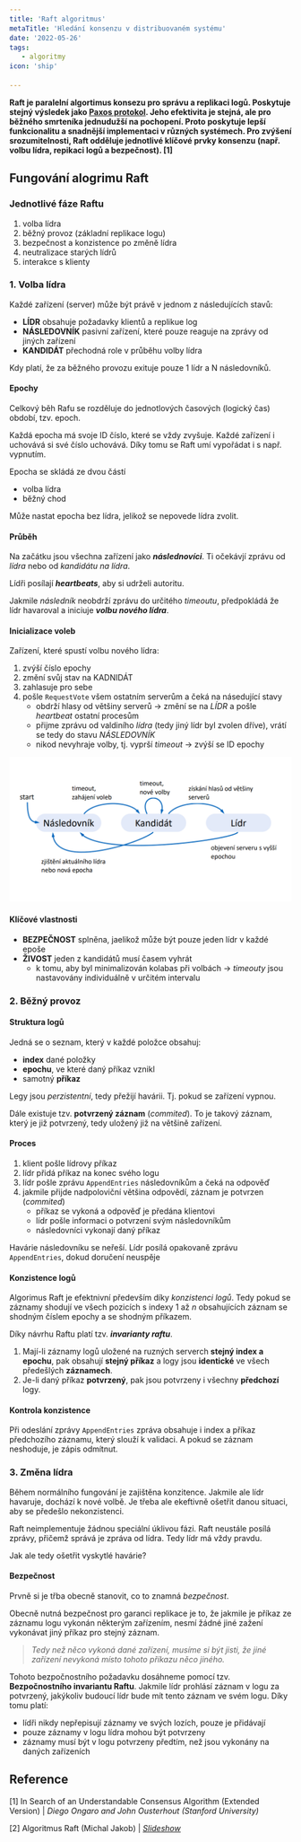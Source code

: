 ```yaml
---
title: 'Raft algoritmus'
metaTitle: 'Hledání konsenzu v distribuovaném systému'
date: '2022-05-26'
tags:
   - algoritmy
icon: 'ship'

---
```


**Raft je paralelní algortimus konsezu pro správu a replikaci logů. Poskytuje stejný výsledek jako [Paxos protokol](https://en.wikipedia.org/wiki/Paxos_(computer_science)). Jeho efektivita je stejná, ale pro běžného smrteníka jednudužší na pochopení. Proto poskytuje lepší funkcionalitu a snadnější implementaci v různých systémech. Pro zvýšení srozumitelnosti, Raft odděluje jednotlivé klíčové prvky konsenzu (např. volbu lídra, repikaci logů a bezpečnost). [1]**

## Fungování alogrimu Raft

### Jednotlivé fáze Raftu

1. volba lídra
2. běžný provoz (základní replikace logu)
3. bezpečnost a konzistence po změně lídra
4. neutralizace starých lídrů
5. interakce s klienty

### 1. Volba lídra

Každé zařízení (server) může být právě v jednom z následujících stavů:

- **LÍDR** obsahuje požadavky klientů a replikue log
- **NÁSLEDOVNÍK** pasivní zařízení, které pouze reaguje na zprávy od jiných zařízení
- **KANDIDÁT** přechodná role v průběhu volby lídra

Kdy platí, že za běžného provozu exituje pouze 1 lídr a N následovníků.

#### Epochy

Celkový běh Rafu se rozděluje do jednotlových časových (logický čas) období, tzv. epoch.

Každá epocha má svoje ID číslo, které se vždy zvyšuje. Každé zařízení i uchovává si své číslo uchovává. Díky tomu se Raft umí vypořádat i s např. vypnutím.

Epocha se skládá ze dvou částí
- volba lídra
- běžný chod
  
Může nastat epocha bez lídra, jelikož se nepovede lídra zvolit.

#### Průběh

Na začátku jsou všechna zařízení jako ***následnovíci***. Ti očekávjí zprávu od *lídra* nebo od *kandidátu na lídra*.

Lídři posílají ***heartbeats***, aby si udrželi autoritu.

Jakmile *následník* neobdrží zprávu do určitého *timeoutu*, předpokládá že lídr havaroval a iniciuje ***volbu nového lídra***.

#### Inicializace voleb

Zařízení, které spustí volbu nového lídra:
1. zvýší číslo epochy
2. změní svůj stav na KADNIDÁT
3. zahlasuje pro sebe
4. pošle `RequestVote` všem ostatním serverům a čeká na násedující stavy
   - obdrží hlasy od většiny serverů -> změní se na *LÍDR* a pošle *heartbeat* ostatní procesům
   - přijme zprávu od valdiního *lídra* (tedy jiný lídr byl zvolen dříve), vrátí se tedy do stavu *NÁSLEDOVNÍK*
   - nikod nevyhraje volby, tj. vyprší *timeout* -> zvýší se ID epochy

![Stavovy diagram](https://github.com/petrkucerak/blog/blob/post-raft-algoritmus/public/posts/raft-stavovy-diagram.png?raw=true)
  
#### Klíčové vlastnosti

- **BEZPEČNOST** splněna, jaelikož může být pouze jeden lídr v každé epoše
- **ŽIVOST** jeden z kandidátů musí časem vyhrát
  - k tomu, aby byl minimalizován kolabas při volbách -> *timeouty* jsou nastavovány individuálně v určitém intervalu

### 2. Běžný provoz
#### Struktura logů

Jedná se o seznam, který v každé položce obsahuj:
- **index** dané položky
- **epochu**, ve které daný příkaz vznikl
- samotný **příkaz**

Legy jsou *perzistentní*, tedy přežijí havárii. Tj. pokud se zařízení vypnou.

Dále existuje tzv. **potvrzený záznam** (*commited*). To je takový záznam, který je již potvrzený, tedy uložený již na většině zařízení.

#### Proces

1. klient pošle lídrovy příkaz
2. lídr přidá příkaz na konec svého logu
3. lídr pošle zprávu `AppendEntries` následovníkům a čeká na odpověď
4. jakmile přijde nadpoloviční většina odpovědí, záznam je potvrzen (*commited*)
   - příkaz se vykoná a odpověď je předána klientovi
   - lídr pošle informaci o potvrzení svým následovníkům
   - následovníci vykonají daný příkaz

Havárie následovníku se neřeší. Lídr posílá opakovaně zprávu `AppendEntries`, dokud doručení neuspěje

#### Konzistence logů

Algorimus Raft je efektnivní především díky *konzistenci logů*. Tedy pokud se záznamy shodují ve všech pozicích s indexy 1 až *n* obsahujících záznam se shodným číslem epochy a se shodným příkazem.

Díky návrhu Raftu platí tzv. ***invarianty raftu***.
1. Mají-li záznamy logů uložené na ruzných serverch **stejný index a epochu**, pak obsahují **stejný příkaz** a logy jsou **identické** ve všech předešlých **záznamech**.
2. Je-li daný příkaz **potvrzený**, pak jsou potvrzeny i všechny **předchozí** logy.

#### Kontrola konzistence
Při odeslání zprávy `AppendEntries` zpráva obsahuje i index a příkaz předchozího záznamu, který slouží k validaci.
A pokud se záznam neshoduje, je zápis odmítnut.

### 3. Změna lídra

Během normálního fungování je zajištěna konzitence. Jakmile ale lídr havaruje, dochází k nové volbě. Je třeba ale ekeftivně ošetřit danou situaci, aby se předešlo nekonzistenci.

Raft neimplementuje žádnou speciální úklivou fázi. Raft neustále posílá zprávy, přičemž správá je zpráva od lídra. Tedy lídr má vždy pravdu.

Jak ale tedy ošetřit vyskytlé havárie?

#### Bezpečnost

Prvně si je třba obecně stanovit, co to znamná *bezpečnost*.

Obecně nutná bezpečnost pro garanci replikace je to, že jakmile je příkaz ze záznamu logu vykonán některým zařízením, nesmí žádné jiné zažení vykonávat jiný příkaz pro stejný záznam.

> *Tedy než něco vykoná dané zařízení, musíme si být jisti, že jiné zařízení nevykoná místo tohoto příkazu něco jiného.*

Tohoto bezpočnostního požadavku dosáhneme pomocí tzv. **Bezpočnostního invariantu Raftu**. Jakmile lídr prohlásí záznam v logu za potvrzený, jakýkoliv budoucí lídr bude mít tento záznam ve svém logu. Díky tomu platí:
- lídři nikdy nepřepisují záznamy ve svých lozích, pouze je přidávají
- pouze záznamy v logu lídra mohou být potvrzeny
- záznamy musí být v logu potvrzeny předtím, než jsou vykonány na daných zařízeních

## Reference

[1] In Search of an Understandable Consensus Algorithm (Extended Version) | *Diego Ongaro and John Ousterhout (Stanford University)*

[2] Algoritmus Raft (Michal Jakob) | *[Slideshow](https://cw.fel.cvut.cz/wiki/_media/courses/b4b36pdv/lectures/05_raft_2021.pdf)*
